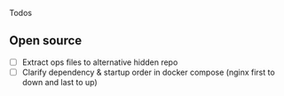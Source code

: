 Todos

## Open source
- [ ] Extract ops files to alternative hidden repo
- [ ] Clarify dependency & startup order in docker compose (nginx first to down and last to up)
